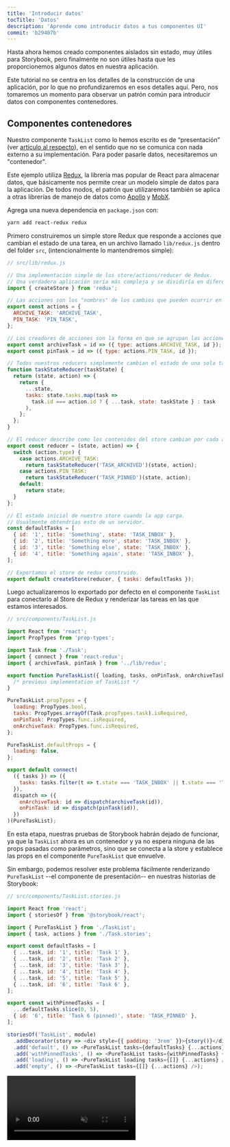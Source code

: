 ```yaml
---
title: 'Introducir datos'
tocTitle: 'Datos'
description: 'Aprende como introducir datos a tus componentes UI'
commit: 'b29407b'
---
```


Hasta ahora hemos creado componentes aislados sin estado, muy útiles para Storybook, pero finalmente no son útiles hasta que les proporcionemos algunos datos en nuestra aplicación.

Este tutorial no se centra en los detalles de la construcción de una aplicación, por lo que no profundizaremos en esos detalles aquí. Pero, nos tomaremos un momento para observar un patrón común para introducir datos con componentes contenedores.

## Componentes contenedores

Nuestro componente `TaskList` como lo hemos escrito es de “presentación” (ver [artículo al respecto](https://medium.com/@dan_abramov/smart-and-dumb-components-7ca2f9a7c7d0)), en el sentido que no se comunica con nada externo a su implementación. Para poder pasarle datos, necesitaremos un "contenedor".

Este ejemplo utiliza [Redux](https://redux.js.org/), la librería mas popular de React para almacenar datos, que básicamente nos permite crear un modelo simple de datos para la aplicación. De todos modos, el patrón que utilizaremos también se aplica a otras librerías de manejo de datos como [Apollo](https://www.apollographql.com/client/) y [MobX](https://mobx.js.org/).

Agrega una nueva dependencia en `package.json` con:

```bash
yarn add react-redux redux
```

Primero construiremos un simple store Redux que responde a acciones que cambian el estado de una tarea, en un archivo llamado `lib/redux.js` dentro del folder `src`, (intencionalmente lo mantendremos simple):

```javascript
// src/lib/redux.js

// Una implementación simple de los store/actions/reducer de Redux.
// Una verdadera aplicación sería más compleja y se dividiría en diferentes archivos.
import { createStore } from 'redux';

// Las acciones son los "nombres" de los cambios que pueden ocurrir en el store.
export const actions = {
  ARCHIVE_TASK: 'ARCHIVE_TASK',
  PIN_TASK: 'PIN_TASK',
};

// Los creadores de acciones son la forma en que se agrupan las acciones con los datos necesarios para ejecutarlas.
export const archiveTask = id => ({ type: actions.ARCHIVE_TASK, id });
export const pinTask = id => ({ type: actions.PIN_TASK, id });

// Todos nuestros reducers simplemente cambian el estado de una sola tarea.
function taskStateReducer(taskState) {
  return (state, action) => {
    return {
      ...state,
      tasks: state.tasks.map(task =>
        task.id === action.id ? { ...task, state: taskState } : task
      ),
    };
  };
}

// El reducer describe como los contenidos del store cambian por cada acción.
export const reducer = (state, action) => {
  switch (action.type) {
    case actions.ARCHIVE_TASK:
      return taskStateReducer('TASK_ARCHIVED')(state, action);
    case actions.PIN_TASK:
      return taskStateReducer('TASK_PINNED')(state, action);
    default:
      return state;
  }
};

// El estado inicial de nuestro store cuando la app carga.
// Usualmente obtendrías esto de un servidor.
const defaultTasks = [
  { id: '1', title: 'Something', state: 'TASK_INBOX' },
  { id: '2', title: 'Something more', state: 'TASK_INBOX' },
  { id: '3', title: 'Something else', state: 'TASK_INBOX' },
  { id: '4', title: 'Something again', state: 'TASK_INBOX' },
];

// Exportamos el store de redux construido.
export default createStore(reducer, { tasks: defaultTasks });
```

Luego actualizaremos lo exportado por defecto en el componente `TaskList` para conectarlo al Store de Redux y renderizar las tareas en las que estamos interesados.

```javascript
// src/components/TaskList.js

import React from 'react';
import PropTypes from 'prop-types';

import Task from './Task';
import { connect } from 'react-redux';
import { archiveTask, pinTask } from '../lib/redux';

export function PureTaskList({ loading, tasks, onPinTask, onArchiveTask }) {
  /* previous implementation of TaskList */
}

PureTaskList.propTypes = {
  loading: PropTypes.bool,
  tasks: PropTypes.arrayOf(Task.propTypes.task).isRequired,
  onPinTask: PropTypes.func.isRequired,
  onArchiveTask: PropTypes.func.isRequired,
};

PureTaskList.defaultProps = {
  loading: false,
};

export default connect(
  ({ tasks }) => ({
    tasks: tasks.filter(t => t.state === 'TASK_INBOX' || t.state === 'TASK_PINNED'),
  }),
  dispatch => ({
    onArchiveTask: id => dispatch(archiveTask(id)),
    onPinTask: id => dispatch(pinTask(id)),
  })
)(PureTaskList);
```

En esta etapa, nuestras pruebas de Storybook habrán dejado de funcionar, ya que la `TaskList` ahora es un contenedor y ya no espera ninguna de las props pasadas como parámetros, sino que se conecta a la store y establece las props en el componente `PureTaskList` que envuelve.

Sin embargo, podemos resolver este problema fácilmente renderizando `PureTaskList` --el componente de presentación-- en nuestras historias de Storybook:

```javascript
// src/components/TaskList.stories.js

import React from 'react';
import { storiesOf } from '@storybook/react';

import { PureTaskList } from './TaskList';
import { task, actions } from './Task.stories';

export const defaultTasks = [
  { ...task, id: '1', title: 'Task 1' },
  { ...task, id: '2', title: 'Task 2' },
  { ...task, id: '3', title: 'Task 3' },
  { ...task, id: '4', title: 'Task 4' },
  { ...task, id: '5', title: 'Task 5' },
  { ...task, id: '6', title: 'Task 6' },
];

export const withPinnedTasks = [
  ...defaultTasks.slice(0, 5),
  { id: '6', title: 'Task 6 (pinned)', state: 'TASK_PINNED' },
];

storiesOf('TaskList', module)
  .addDecorator(story => <div style={{ padding: '3rem' }}>{story()}</div>)
  .add('default', () => <PureTaskList tasks={defaultTasks} {...actions} />)
  .add('withPinnedTasks', () => <PureTaskList tasks={withPinnedTasks} {...actions} />)
  .add('loading', () => <PureTaskList loading tasks={[]} {...actions} />)
  .add('empty', () => <PureTaskList tasks={[]} {...actions} />);
```

<video autoPlay muted playsInline loop>
  <source
    src="/intro-to-storybook/finished-tasklist-states.mp4"
    type="video/mp4"
  />
</video>
